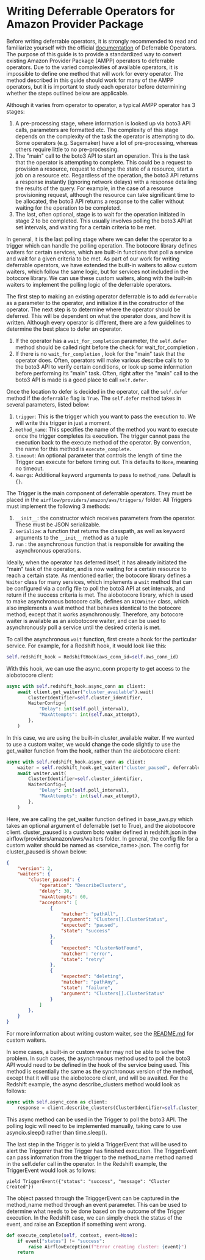 <!--
 Licensed to the Apache Software Foundation (ASF) under one
 or more contributor license agreements.  See the NOTICE file
 distributed with this work for additional information
 regarding copyright ownership.  The ASF licenses this file
 to you under the Apache License, Version 2.0 (the
 "License"); you may not use this file except in compliance
 with the License.  You may obtain a copy of the License at

   http://www.apache.org/licenses/LICENSE-2.0

 Unless required by applicable law or agreed to in writing,
 software distributed under the License is distributed on an
 "AS IS" BASIS, WITHOUT WARRANTIES OR CONDITIONS OF ANY
 KIND, either express or implied.  See the License for the
 specific language governing permissions and limitations
 under the License.
 -->

# Writing Deferrable Operators for Amazon Provider Package


Before writing deferrable operators, it is strongly recommended to read and familiarize yourself with the official [documentation](https://airflow.apache.org/docs/apache-airflow/stable/authoring-and-scheduling/deferring.html) of Deferrable Operators.
The purpose of this guide is to provide a standardized way to convert existing Amazon Provider Package (AMPP) operators to deferrable operators. Due to the varied complexities of available operators, it is impossible to define one method that will work for every operator.
The method described in this guide should work for many of the AMPP operators, but it is important to study each operator before determining whether the steps outlined below are applicable.

Although it varies from operator to operator, a typical AMPP operator has 3 stages:

1. A pre-processing stage, where information is looked up via boto3 API calls, parameters are formatted etc. The complexity of this stage depends on the complexity of the task the operator is attempting to do. Some operators (e.g. Sagemaker) have a lot of pre-processing, whereas others require little to no pre-processing.
2. The "main" call to the boto3 API to start an operation. This is the task that the operator is attempting to complete. This could be a request to provision a resource, request to change the state of a resource, start a job on a resource etc. Regardless of the operation, the boto3 API returns a response instantly (ignoring network delays) with a response detailing the results of the query. For example, in the case of a resource provisioning request, although the resource can take significant time to be allocated, the boto3 API returns a response to the caller without waiting for the operation to be completed.
3. The last, often optional, stage is to wait for the operation initiated in stage 2 to be completed. This usually involves polling the boto3 API at set intervals, and waiting for a certain criteria to be met.

In general, it is the last polling stage where we can defer the operator to a trigger which can handle the polling operation. The botocore library defines waiters for certain services, which are built-in functions that poll a service and wait for a given criteria to be met.
As part of our work for writing deferrable operators, we have extended the built-in waiters to allow custom waiters, which follow the same logic, but for services not included in the botocore library.
We can use these custom waiters, along with the built-in waiters to implement the polling logic of the deferrable operators.

The first step to making an existing operator deferrable is to add `deferrable` as a parameter to the operator, and initialize it in the constructor of the operator.
The next step is to determine where the operator should be deferred. This will be dependent on what the operator does, and how it is written. Although every operator is different, there are a few guidelines to determine the best place to defer an operator.

1. If the operator has a `wait_for_completion` parameter, the `self.defer` method should be called right before the check for wait_for_completion .
2. If there is no `wait_for_completion` , look for the "main" task that the operator does. Often, operators will make various describe calls to to the boto3 API to verify certain conditions, or look up some information before performing its "main" task. Often, right after the "main" call to the boto3 API is made is a good place to call `self.defer`.


Once the location to defer is decided in the operator, call the `self.defer` method if the `deferrable` flag is `True`. The `self.defer` method takes in several parameters, listed below:

1. `trigger`: This is the trigger which you want to pass the execution to. We will write this trigger in just a moment.
2. `method_name`: This specifies the name of the method you want to execute once the trigger completes its execution. The trigger cannot pass the execution back to the execute method of the operator. By convention, the name for this method is `execute_complete`.
3. `timeout`: An optional parameter that controls the length of time the Trigger can execute for before timing out. This defaults to `None`, meaning no timeout.
4. `kwargs`: Additional keyword arguments to pass to `method_name`. Default is `{}`.

The Trigger is the main component of deferrable operators. They must be placed in the `airflow/providers/amazon/aws/triggers/` folder. All Triggers must implement the following 3 methods:

1. `__init__`: the constructor which receives parameters from the operator. These must be JSON serializable.
2. `serialize`: a function that returns the classpath, as well as keyword arguments to the `__init__`  method as a tuple
3. `run` : the asynchronous function that is responsible for awaiting the asynchronous operations.

Ideally, when the operator has deferred itself, it has already initiated the "main" task of the operator, and is now waiting for a certain resource to reach a certain state.
As mentioned earlier, the botocore library defines a `Waiter` class for many services, which implements a `wait` method that can be configured via a config file to poll the boto3 API at set intervals, and return if the success criteria is met.
The aiobotocore library, which is used to make asynchronous botocore calls, defines an `AIOWaiter` class, which also implements a wait method that behaves identical to the botocore method, except that it works asynchronously.
Therefore, any botocore waiter is available as an aiobotocore waiter, and can be used to asynchronously poll a service until the desired criteria is met.

To call the asynchronous `wait` function, first create a hook for the particular service. For example, for a Redshift hook, it would look like this:

```python
self.redshift_hook = RedshiftHook(aws_conn_id=self.aws_conn_id)
```

With this hook, we can use the async_conn property to get access to the aiobotocore client:

```python
async with self.redshift_hook.async_conn as client:
    await client.get_waiter("cluster_available").wait(
        ClusterIdentifier=self.cluster_identifier,
        WaiterConfig={
            "Delay": int(self.poll_interval),
            "MaxAttempts": int(self.max_attempt),
        },
    )
```

In this case, we are using the built-in cluster_available waiter. If we wanted to use a custom waiter, we would change the code slightly to use the get_waiter function from the hook, rather than the aiobotocore client:

```python
async with self.redshift_hook.async_conn as client:
    waiter = self.redshift_hook.get_waiter("cluster_paused", deferrable=True, client=client)
    await waiter.wait(
        ClusterIdentifier=self.cluster_identifier,
        WaiterConfig={
            "Delay": int(self.poll_interval),
            "MaxAttempts": int(self.max_attempt),
        },
    )
```

Here, we are calling the get_waiter function defined in base_aws.py which takes an optional argument of deferrable (set to True), and the aiobotocore client. cluster_paused is a custom boto waiter defined in redshift.json  in the airflow/providers/amazon/aws/waiters folder. In general, the config file for a custom waiter should be named as <service_name>.json. The config for cluster_paused is shown below:

```json
{
    "version": 2,
    "waiters": {
        "cluster_paused": {
            "operation": "DescribeClusters",
            "delay": 30,
            "maxAttempts": 60,
            "acceptors": [
                {
                    "matcher": "pathAll",
                    "argument": "Clusters[].ClusterStatus",
                    "expected": "paused",
                    "state": "success"
                },
                {
                    "expected": "ClusterNotFound",
                    "matcher": "error",
                    "state": "retry"
                },
                {
                    "expected": "deleting",
                    "matcher": "pathAny",
                    "state": "failure",
                    "argument": "Clusters[].ClusterStatus"
                }
            ]
        },
    }
}
```

For more information about writing custom waiter, see the [README.md](https://github.com/apache/airflow/blob/main/airflow/providers/amazon/aws/waiters/README.md) for custom waiters.

In some cases, a built-in or custom waiter may not be able to solve the problem. In such cases, the asynchronous method used to poll the boto3 API would need to be defined in the hook of the service being used. This method is essentially the same as the synchronous version of the method, except that it will use the aiobotocore client, and will be awaited. For the Redshift example, the async describe_clusters method would look as follows:

```python
async with self.async_conn as client:
    response = client.describe_clusters(ClusterIdentifier=self.cluster_identifier)
```

This async method can be used in the Trigger to poll the boto3 API. The polling logic will need to be implemented manually, taking care to use asyncio.sleep() rather than time.sleep().

The last step in the Trigger is to yield a TriggerEvent that will be used to alert the Triggerer that the Trigger has finished execution. The TriggerEvent can pass information from the trigger to the method_name method named in the self.defer call in the operator. In the Redshift example, the TriggerEvent would look as follows:

```
yield TriggerEvent({"status": "success", "message": "Cluster Created"})
```

The object passed through the TrigggerEvent can be captured in the method_name method through an event parameter. This can be used to determine what needs to be done based on the outcome of the Trigger execution. In the Redshift case, we can simply check the status of the event, and raise an Exception if something went wrong.

```python
def execute_complete(self, context, event=None):
    if event["status"] != "success":
        raise AirflowException(f"Error creating cluster: {event}")
    return
```
